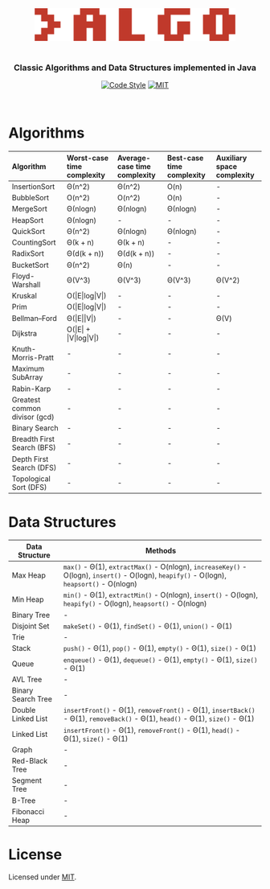 <div align="center">
<img src="https://github.com/alexprut/Algo/raw/master/src/main/resources/logo.png" width="400" height="auto"/>

<br />
<br />

<h3>Classic Algorithms and Data Structures implemented in Java</h3>

[![Code Style](https://img.shields.io/badge/code%20style-google-green.svg?style=flat-square)](https://google.github.io/styleguide/javaguide.html)
[![MIT](https://img.shields.io/dub/l/vibe-d.svg)](https://github.com/alexprut/Algo/blob/master/LICENSE)

</div>
<br />

Algorithms
==========

|Algorithm|Worst-case time complexity|Average-case time complexity|Best-case time complexity|Auxiliary space complexity|
|:---|:---|:---|:---|:---|
|InsertionSort|Θ(n^2)|Θ(n^2)|O(n)|-|
|BubbleSort|O(n^2)|O(n^2)|O(n)|-|
|MergeSort|Θ(nlogn)|Θ(nlogn)|Θ(nlogn)|-|
|HeapSort|Θ(nlogn)|-|-|-|
|QuickSort|Θ(n^2)|Θ(nlogn)|Θ(nlogn)|-|
|CountingSort|Θ(k + n)|Θ(k + n)|-|-|
|RadixSort|Θ(d(k + n))|Θ(d(k + n))|-|-|
|BucketSort|Θ(n^2)|Θ(n)|-|-|
|Floyd-Warshall|Θ(V^3)|Θ(V^3)|Θ(V^3)|Θ(V^2)|
|Kruskal|O(\|E\|log\|V\|)|-|-|-|
|Prim|O(\|E\|log\|V\|)|-|-|-|
|Bellman–Ford|Θ(\|E\|\|V\|)|-|-|Θ(V)|
|Dijkstra|O(\|E\| + \|V\|log\|V\|)|-|-|-|
|Knuth-Morris-Pratt|-|-|-|-|
|Maximum SubArray|-|-|-|-|
|Rabin-Karp|-|-|-|-|
|Greatest common divisor (gcd)|-|-|-|-|
|Binary Search|-|-|-|-|
|Breadth First Search (BFS)|-|-|-|-|
|Depth First Search (DFS)|-|-|-|-|
|Topological Sort (DFS)|-|-|-|-|

Data Structures
===============
|Data Structure|Methods|
|--------------|-------|
|Max Heap|```max()``` - Θ(1), ```extractMax()``` - O(nlogn), ```increaseKey()``` - O(logn), ```insert()``` - O(logn), ```heapify()``` - O(logn), ```heapsort()``` - O(nlogn)|
|Min Heap|```min()``` - Θ(1), ```extractMin()``` - O(nlogn), ```insert()``` - O(logn), ```heapify()``` - O(logn), ```heapsort()``` - O(nlogn)|
|Binary Tree|-|
|Disjoint Set|```makeSet()``` - Θ(1), ```findSet()``` - Θ(1), ```union()``` - Θ(1)|
|Trie|-|
|Stack|```push()``` - Θ(1), ```pop()``` - Θ(1), ```empty()``` - Θ(1), ```size()``` - Θ(1)|
|Queue|```enqueue()``` - Θ(1), ```dequeue()``` - Θ(1), ```empty()``` - Θ(1), ```size()``` - Θ(1)|
|AVL Tree|-|
|Binary Search Tree|-|
|Double Linked List|```insertFront()``` - Θ(1), ```removeFront()``` - Θ(1), ```insertBack()``` - Θ(1), ```removeBack()``` - Θ(1), ```head()``` - Θ(1), ```size()``` - Θ(1)|
|Linked List|```insertFront()``` - Θ(1), ```removeFront()``` - Θ(1), ```head()``` - Θ(1), ```size()``` - Θ(1)|
|Graph|-|
|Red-Black Tree|-|
|Segment Tree|-|
|B-Tree|-|
|Fibonacci Heap|-|

License
=======
Licensed under [MIT](https://github.com/alexprut/Algo/blob/master/LICENSE).
